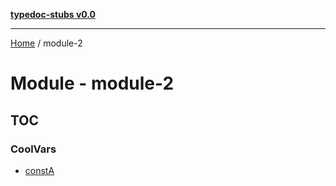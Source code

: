 [**typedoc-stubs v0.0**](../README.md)

***

[Home](../README.md) / module-2

# Module - module-2

## TOC

### CoolVars

- [constA](variables/constA.md)
